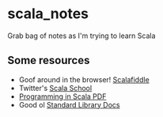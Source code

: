 # scala_notes

Grab bag of notes as I'm trying to learn Scala

## Some resources

- Goof around in the browser! [Scalafiddle](https://scalafiddle.io/)
- Twitter's [Scala School](https://twitter.github.io/scala_school/)
- [Programming in Scala PDF](https://people.cs.ksu.edu/~schmidt/705a/Scala/Programming-in-Scala.pdf)
- Good ol [Standard Library Docs](https://www.scala-lang.org/api/current/index.html)
